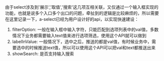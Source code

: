 由于select涉及到'展示','取值','搜索'这几项互相关联，又仅通过一个输入框实现的功能，也就是说多个入口多个出口的问题，牵扯到的逻辑是比较麻烦的，所以需要在这里记录一下，a-select已经为用户设计好的api，以实现快速建设：
1. filterOption: 一般在输入框中输入字符，只能匹配到选项列表中的val值，多数情况下业务都需要输入text值来进行选项筛选，使用这个API就可以做到
2. labelInValue: 一般情况下，选中之后，推送的都是val值，有时候业务中，需要选中的时候推送text值，所以可以使用这个API可以把val和text都推送出来
3. showSearch: 是否支持输入搜索